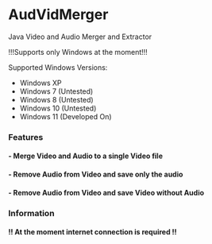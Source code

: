 # AudVidMerger
 Java Video and Audio Merger and Extractor
 
 !!!Supports only Windows at the moment!!!
 
 Supported Windows Versions:
 
 - Windows XP
 - Windows 7 (Untested)
 - Windows 8 (Untested)
 - Windows 10 (Untested)
 - Windows 11 (Developed On)
 
 <h3>Features</h3>
 
 <h4>- Merge Video and Audio to a single Video file</h4>
 
 <h4>- Remove Audio from Video and save only the audio</h4>
 
 <h4>- Remove Audio from Video and save Video without Audio</h4>
 
 
<h3>Information</h3>

<h4>!! At the moment internet connection is required !!</h4>
